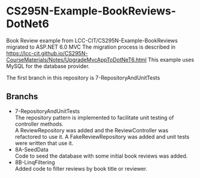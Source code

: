 # CS295N-Example-BookReviews-DotNet6
 Book Review example from LCC-CIT/CS295N-Example-BookReviews migrated to ASP.NET 6.0 MVC
 The migration process is described in https://lcc-cit.github.io/CS295N-CourseMaterials/Notes/UpgradeMvcAppToDotNeT6.html
 This example uses MySQL for the database provider.
 
 The first branch in this repository is 7-RepositoryAndUnitTests
 
 ## Branchs
 - 7-RepositoryAndUnitTests  
  The repository pattern is implemented to facilitate unit testing of controller methods.  
  A ReviewRepository was added and the ReviewController was refactored to use it. A FakeReviewRepository was added and unit tests were written that use it.
- 8A-SeedData  
  Code to seed the database with some initial book reviews was added.
- 8B-LinqFiltering  
  Added code to filter reviews by book title or reviewer.
